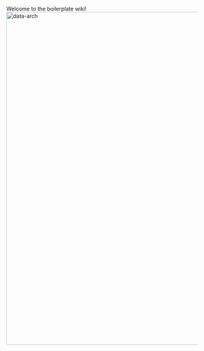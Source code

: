 Welcome to the boilerplate wiki!
<img width="834" height="875" alt="data-arch" src="https://github.com/user-attachments/assets/dbc1a24e-b25b-4b81-bdb5-1fb352a4b5b9" />
